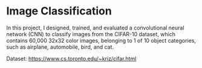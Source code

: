 # Image Classification

In this project, I designed, trained, and evaluated a convolutional neural network (CNN) to classify images from the CIFAR-10 dataset, which contains 60,000 32x32 color images, belonging to 1 of 10 object categories, such as airplane, automobile, bird, and cat.

Dataset: https://www.cs.toronto.edu/~kriz/cifar.html
